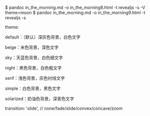 
$ pandoc in_the_morning.md -o in_the_morning8.html -t revealjs -s -V theme=moon
$ pandoc in_the_morning.md -o in_the_morning9.html -t revealjs -s


theme:

default：（默认）深灰色背景，白色文字

beige：米色背景，深色文字

sky：天蓝色背景，白色细文字

night：黑色背景，白色粗文字

serif：浅色背景，灰色衬线文字

simple：白色背景，黑色文字

solarized：奶油色背景，深青色文字


transition: 'slide', // none/fade/slide/convex/concave/zoom
